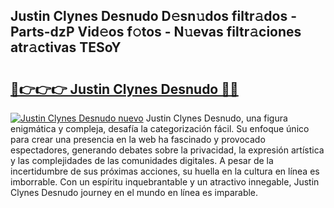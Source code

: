 ## Justin Clynes Desnudo D𝚎sn𝚞dos filtr𝚊dos - Parts-dzP Vid𝚎os f𝚘tos - N𝚞evas filtr𝚊ciones atr𝚊ctivas TESoY

# <h2><a href="http://mb4u67.tromn.icu/?c=Justin+Clynes+Desnudo">🔗👉👉👉 Justin Clynes Desnudo 🔗🔗</a></h2>

[![Justin Clynes Desnudo nuevo](https://i.imgur.com/pEAQMta.gif)](http://mb4u67.tromn.icu/?c=Justin+Clynes+Desnudo)
Justin Clynes Desnudo, una figura enigmática y compleja, desafía la categorización fácil. Su enfoque único para crear una presencia en la web ha fascinado y provocado espectadores, generando debates sobre la privacidad, la expresión artística y las complejidades de las comunidades digitales. A pesar de la incertidumbre de sus próximas acciones, su huella en la cultura en línea es imborrable. Con un espíritu inquebrantable y un atractivo innegable, Justin Clynes Desnudo journey en el mundo en línea es imparable.
